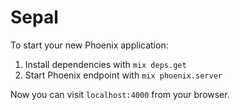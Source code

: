# Sepal

To start your new Phoenix application:

1. Install dependencies with `mix deps.get`
2. Start Phoenix endpoint with `mix phoenix.server`

Now you can visit `localhost:4000` from your browser.
